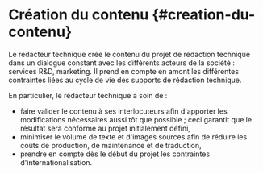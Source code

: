 # Création du contenu {#creation-du-contenu}

Le rédacteur technique crée le contenu du projet de rédaction technique
dans un dialogue constant avec les différents acteurs de la société :
services R&D, marketing. Il prend en compte en amont les différentes
contraintes liées au cycle de vie des supports de rédaction technique.

En particulier, le rédacteur technique a soin de :

-   faire valider le contenu à ses interlocuteurs afin d\'apporter les
    modifications nécessaires aussi tôt que possible ; ceci garantit que
    le résultat sera conforme au projet initialement défini,
-   minimiser le volume de texte et d\'images sources afin de réduire
    les coûts de production, de maintenance et de traduction,
-   prendre en compte dès le début du projet les contraintes
    d\'internationalisation.
